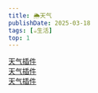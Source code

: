```yaml
---
title: 🌦️天气
publishDate: 2025-03-18
tags: [☕️生活]
top: 1
---
```


<div id="ww_6b1d854ea06d5" v='1.3' loc='auto' a='{"t":"horizontal","lang":"zh","sl_lpl":1,"ids":[],"font":"Arial","sl_ics":"one_a","sl_sot":"celsius","cl_bkg":"#CDDC39","cl_font":"#000000","cl_cloud":"#000000","cl_persp":"#000000","cl_sun":"#000000","cl_moon":"#000000","cl_thund":"#000000"}'><a href="https://weatherwidget.org/zh/" id="ww_6b1d854ea06d5_u" target="_blank">天气插件</a></div><script async src="https://app3.weatherwidget.org/js/?id=ww_6b1d854ea06d5"></script>

<div id="ww_ad98039f65596" v='1.3' loc='auto' a='{"t":"responsive","lang":"zh","sl_lpl":1,"ids":[],"font":"Arial","sl_ics":"one_a","sl_sot":"celsius","cl_bkg":"#689F38","cl_font":"#FFFFFF","cl_cloud":"#FFFFFF","cl_persp":"#FFFFFF","cl_sun":"#FFC107","cl_moon":"#FFC107","cl_thund":"#FF5722","cl_odd":"#0000000a"}'><a href="https://weatherwidget.org/zh/" id="ww_ad98039f65596_u" target="_blank">天气插件</a></div><script async src="https://app3.weatherwidget.org/js/?id=ww_ad98039f65596"></script>

<div id="ww_a3f5e249cfce8" v='1.3' loc='auto' a='{"t":"ticker","lang":"zh","sl_lpl":1,"ids":[],"font":"Arial","sl_ics":"one_a","sl_sot":"celsius","cl_bkg":"#FDD835","cl_font":"#000000","cl_cloud":"#000000","cl_persp":"#000000","cl_sun":"#000000","cl_moon":"#000000","cl_thund":"#000000"}'><a href="https://weatherwidget.org/zh/" id="ww_a3f5e249cfce8_u" target="_blank">天气插件</a></div><script async src="https://app3.weatherwidget.org/js/?id=ww_a3f5e249cfce8"></script>
